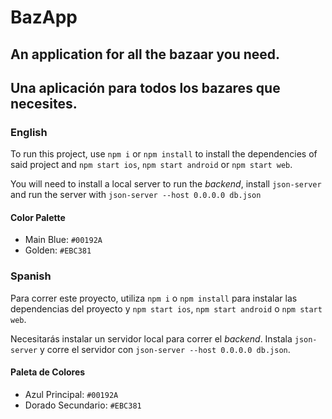 # BazApp
## An application for all the bazaar you need.
## Una aplicación para todos los bazares que necesites.

### English 

To run this project, use `npm i` or `npm install` to install the dependencies of said project and `npm start ios`, `npm start android` or `npm start web`.

You will need to install a local server to run the _backend_, install `json-server` and run the server with `json-server --host 0.0.0.0 db.json`

#### Color Palette

- Main Blue: `#00192A`
- Golden: `#EBC381`


### Spanish

Para correr este proyecto, utiliza `npm i` o `npm install` para instalar las dependencias del proyecto y `npm start ios`, `npm start android` o `npm start web`.

Necesitarás instalar un servidor local para correr el _backend_. Instala `json-server` y corre el servidor con `json-server --host 0.0.0.0 db.json`.

#### Paleta de Colores

- Azul Principal: `#00192A`
- Dorado Secundario: `#EBC381`
